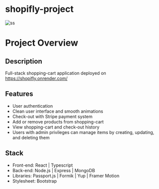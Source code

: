 # shopifly-project

![ss](https://res.cloudinary.com/dbwb3uyii/image/upload/v1675750195/portfolio/shopifly-github-ss_q0hncc.jpg)

# Project Overview

## Description
Full-stack shopping-cart application deployed on https://shopifly.onrender.com/

## Features
* User authentication
* Clean user interface and smooth animations
* Check-out with Stripe payment system
* Add or remove products from shopping-cart
* View shopping-cart and check-out history
* Users with admin privileges can manage items by creating, updating, and deleting them

## Stack
* Front-end: React | Typescript
* Back-end: Node.js | Express | MongoDB
* Libraries: Passport.js | Formik | Yup | Framer Motion
* Stylesheet: Bootstrap








